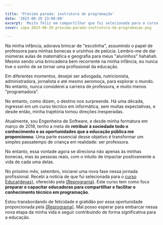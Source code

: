 ```yaml
---

title: 'Próxima parada: instrutura de programação'
date: '2023-08-29 23:00:00'
excerpt: 'Muito feliz em compartilhar que fui selecionada para o curso Educa{devas}, oferecido pela {Reprograma}'
cover: capa-2023-08-29-proxima-parada-instrutura-de-programacao.png

---
```


Na minha infância, adorava brincar de "escolinha", assumindo o papel de professora para minhas bonecas e ursinhos de pelúcia. Lembro-me de dar inúmeras aulas de matemática e geografia para meus "aluninhos" hahahah. Mesmo sendo uma brincadeira bem recorrente na minha infância, eu nunca tive o sonho de se tornar uma profissional da educação.

Em diferentes momentos, desejei ser advogada, nutricionista, administradora, jornalista e até mesmo aeromoça, para explorar o mundo. No entanto, nunca considerei a carreira de professora, e muito menos "programadora".

No entanto, como dizem, o destino nos surpreende. Há uma década, ingressei em um curso técnico em informática, sem muitas expectativas, e desde então, minha trajetória tomou direções inesperadas.

Atualmente, sou Engenheira de Software, e desde minha formatura em março de 2018, tenho a meta de **retribuir à sociedade todo o conhecimento e as oportunidades que a educação pública me proporcionou**. Uma parte essencial desse objetivo é transformar um simples passatempo de criança em realidade: ser professora.

No entanto, essa vontade agora se direciona não apenas às minhas bonecas, mas às pessoas reais, com o intuito de impactar positivamente a vida de cada uma delas.

No próximo mês, setembro, iniciarei uma nova fase nessa jornada profissional. Recebi a notícia de que fui selecionada para o [curso Educa{devas}](https://reprograma.com.br/curso-educadevas/), oferecido pela [{Reprograma}](https://reprograma.com.br/). Este curso tem como foco **preparar e capacitar educadoras para compartilhar e facilitar o conhecimento técnico em programação**.

Estou transbordando de felicidade e gratidão por essa oportunidade proporcionada pela [{Reprograma}](https://reprograma.com.br/). Mal posso esperar para embarcar nessa nova etapa da minha vida e seguir contribuindo de forma significativa para a educação.
